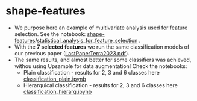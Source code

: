 # shape-features

   * We purpose here an example of multivariate analysis used for feature selection. See the notebook: [shape-features](https://github.com/danielaterra/shape-features/tree/main)/[statistical_analysis_for_feature_selection](https://github.com/danielaterra/shape-features/tree/main/statistical_analysis_for_feature_selection/MV_shapeFeatures_versao2.ipynb) .  
   * With the **7 selected features** we run the same classification models of our previous paper ([LastPaperTerra2023.pdf](https://github.com/danielaterra/shape-features/files/15493240/LastPaperTerra2023.pdf)).
   * The same results, and almost better for some classifiers was achieved, withou using Upsample for data augmentation! Check the notebooks:
     - Plain classification - results for 2, 3 and 6 classes  here  [classification_plain.ipynb](https://github.com/danielaterra/shape-features/blob/main/statistical_analysis_for_feature_selection/classification_plain.ipynb)
     - Hierarquical classification - results for 2, 3 and 6 classes here [classification_hierarq.ipynb](https://github.com/danielaterra/shape-features/blob/main/statistical_analysis_for_feature_selection/classification_hierarq.ipynb)
       
 
